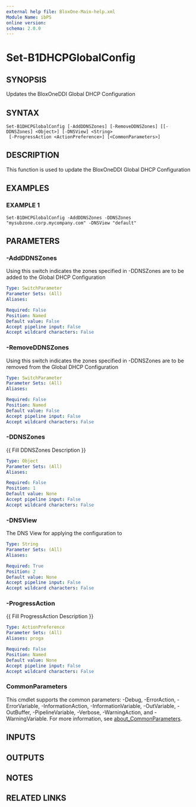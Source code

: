 ```yaml
---
external help file: BloxOne-Main-help.xml
Module Name: ibPS
online version:
schema: 2.0.0
---
```


# Set-B1DHCPGlobalConfig

## SYNOPSIS
Updates the BloxOneDDI Global DHCP Configuration

## SYNTAX

```
Set-B1DHCPGlobalConfig [-AddDDNSZones] [-RemoveDDNSZones] [[-DDNSZones] <Object>] [-DNSView] <String>
 [-ProgressAction <ActionPreference>] [<CommonParameters>]
```

## DESCRIPTION
This function is used to update the BloxOneDDI Global DHCP Configuration

## EXAMPLES

### EXAMPLE 1
```
Set-B1DHCPGlobalConfig -AddDDNSZones -DDNSZones "mysubzone.corp.mycompany.com" -DNSView "default"
```

## PARAMETERS

### -AddDDNSZones
Using this switch indicates the zones specified in -DDNSZones are to be added to the Global DHCP Configuration

```yaml
Type: SwitchParameter
Parameter Sets: (All)
Aliases:

Required: False
Position: Named
Default value: False
Accept pipeline input: False
Accept wildcard characters: False
```

### -RemoveDDNSZones
Using this switch indicates the zones specified in -DDNSZones are to be removed from the Global DHCP Configuration

```yaml
Type: SwitchParameter
Parameter Sets: (All)
Aliases:

Required: False
Position: Named
Default value: False
Accept pipeline input: False
Accept wildcard characters: False
```

### -DDNSZones
{{ Fill DDNSZones Description }}

```yaml
Type: Object
Parameter Sets: (All)
Aliases:

Required: False
Position: 1
Default value: None
Accept pipeline input: False
Accept wildcard characters: False
```

### -DNSView
The DNS View for applying the configuration to

```yaml
Type: String
Parameter Sets: (All)
Aliases:

Required: True
Position: 2
Default value: None
Accept pipeline input: False
Accept wildcard characters: False
```

### -ProgressAction
{{ Fill ProgressAction Description }}

```yaml
Type: ActionPreference
Parameter Sets: (All)
Aliases: proga

Required: False
Position: Named
Default value: None
Accept pipeline input: False
Accept wildcard characters: False
```

### CommonParameters
This cmdlet supports the common parameters: -Debug, -ErrorAction, -ErrorVariable, -InformationAction, -InformationVariable, -OutVariable, -OutBuffer, -PipelineVariable, -Verbose, -WarningAction, and -WarningVariable. For more information, see [about_CommonParameters](http://go.microsoft.com/fwlink/?LinkID=113216).

## INPUTS

## OUTPUTS

## NOTES

## RELATED LINKS
